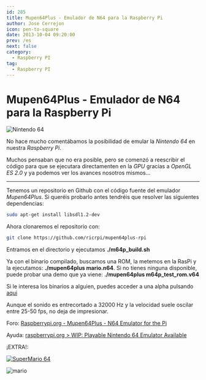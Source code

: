 ```yaml
---
id: 285
title: Mupen64Plus - Emulador de N64 para la Raspberry Pi
author: Jose Cerrejon
icon: pen-to-square
date: 2013-10-04 09:20:00
prev: /es
next: false
category:
  - Raspberry PI
tag:
  - Raspberry PI
---
```


# Mupen64Plus - Emulador de N64 para la Raspberry Pi

![Nintendo 64](/images/N64.jpg)

No hace mucho comentábamos la posibilidad de emular la *Nintendo 64* en nuestra *Raspberry Pi*. 

Muchos pensaban que no era posible, pero se comenzó a reescribir el código para que se ejecutara directamenten en la *GPU* gracias a *OpenGL ES 2.0* y ya podemos ver los avances nosotros mismos...

- - -
Tenemos un repositorio en Github con el código fuente del emulador *Mupen64Plus*. Si queréis probarlo antes tendréis que resolver las siguientes dependencias:

```bash
sudo apt-get install libsdl1.2-dev
```

Ahora clonaremos el repositorio con:

```bash
git clone https://github.com/ricrpi/mupen64plus-rpi
```

Entramos en el directorio y ejecutamos **./m64p_build.sh**

Ya con el binario compilado, buscamos una ROM, la metemos en la RasPi y la ejecutamos: **./mupen64plus mario.n64**. Si no tienes ninguna disponible, puede probar una demo que ya viene: **./mupen64plus m64p_test_rom.v64**

Si le interesa los binarios a alguien, puedes acceder a una alpha pulsando [aqui](/post.php?id=297)

Aunque el sonido es entrecortado a 32000 Hz y la velocidad suele oscilar entre 25-50 fps, no deja de impresionar.

Foro: [Raspberrypi.org - Mupen64Plus - N64 Emulator for the Pi](http://www.raspberrypi.org/phpBB3/viewtopic.php?f=78&t=6761)

Ayuda: [raspberrypi.org > WIP: Playable Nintendo 64 Emulator Available](http://www.raspberrypi.org/phpBB3/viewtopic.php?f=78&t=58395)

¡EXTRA!:

<a href="http://www.romnation.net/srv/download/rom/58836/n64/Super-Mario-64.html">![SuperMario 64](/images/2013/10/SuperMario64.jpg "¡Descarga y juega Super Mario 64!")</a>

![mario]()